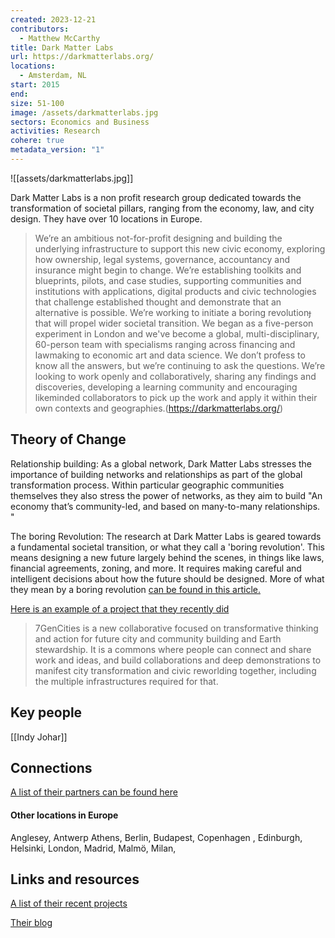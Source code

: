 ```yaml
---
created: 2023-12-21
contributors:
  - Matthew McCarthy
title: Dark Matter Labs
url: https://darkmatterlabs.org/
locations:
  - Amsterdam, NL
start: 2015
end: 
size: 51-100
image: /assets/darkmatterlabs.jpg
sectors: Economics and Business
activities: Research
cohere: true
metadata_version: "1"
---
```


![[assets/darkmatterlabs.jpg]]

Dark Matter Labs is a non profit research group dedicated towards the transformation of societal pillars, ranging from the economy, law, and city design. They have over 10 locations in Europe. 

> We’re an ambitious not-for-profit designing and building the underlying infrastructure to support this new civic economy, exploring how ownership, legal systems, governance, accountancy and insurance might begin to change. We’re establishing toolkits and blueprints, pilots, and case studies, supporting communities and institutions with applications, digital products and civic technologies that challenge established thought and demonstrate that an alternative is possible. We’re working to initiate a boring revolution︎ that will propel wider societal transition. We began as a five-person experiment in London and we've become a global, multi-disciplinary, 60-person team with specialisms ranging across financing and lawmaking to economic art and data science. We don’t profess to know all the answers, but we’re continuing to ask the questions. We’re looking to work openly and collaboratively, sharing any findings and discoveries, developing a learning community and encouraging likeminded collaborators to pick up the work and apply it within their own contexts and geographies.(https://darkmatterlabs.org/)

## Theory of Change

Relationship building: As a global network, Dark Matter Labs stresses the importance of building networks and relationships as part of the global transformation process. Within particular geographic communities themselves they also stress the power of networks, as they aim to build "An economy that’s community-led, and based on many-to-many relationships. "

The boring Revolution: The research at Dark Matter Labs is geared towards a fundamental societal transition, or what they call a 'boring revolution'. This means designing a new future largely behind the scenes, in things like laws, financial agreements, zoning, and more. It requires making careful and intelligent decisions about how the future should be designed. More of what they mean by a boring revolution [can be found in this article.](https://provocations.darkmatterlabs.org/the-necessity-of-a-boring-revolution-a71b1ae6f956)

[Here is an example of a project that they recently did](https://darkmatterlabs.org/7GenCities) 

> 7GenCities is a new collaborative focused on transformative thinking and action for future city and community building and Earth stewardship. It is a commons where people can connect and share work and ideas, and build collaborations and deep demonstrations to manifest city transformation and civic reworlding together, including the multiple infrastructures required for that.

## Key people

[[Indy Johar]]
## Connections

[A list of their partners can be found here](https://darkmatterlabs.org/About)

#### Other locations in Europe

Anglesey, Antwerp Athens, Berlin, Budapest, Copenhagen , Edinburgh, Helsinki, London, Madrid, Malmö, Milan, 

## Links and resources 

[A list of their recent projects](https://darkmatterlabs.org/Projects)

[Their blog](https://provocations.darkmatterlabs.org/)

